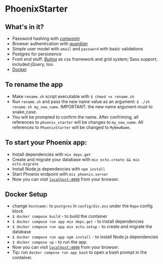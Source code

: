 # PhoenixStarter

## What's in it?
  * Password hashing with [*comeonin*](https://github.com/riverrun/comeonin)
  * Browser authentication with
    [*guardian*](https://github.com/ueberauth/guardian)
  * Simple user model with `email` and `password` with basic validations
  * Postgres for persistence
  * Front end stuff: [*Bulma*](http://bulma.io/) as css framework and grid 
    system;
    Sass support; included jQuery, too.
  * [Docker](#docker-setup)

## To rename the app
  * Make `rename.sh` script executable with `$ chmod +x rename.sh`
  * Run `rename.sh` and pass the new name value as an argument: 
    `$ ./sh rename.sh my_new_name`. IMPORTANT: the new name argument must to 
    snake_case.
  * You will be prompted to confirm the name. After confriming, all references
    to `phoenix_starter` will be changes to `my_new_name`.  All references to
    `PhoenixStarter` will be changed to `MyNewName`.

## To start your Phoenix app:
  * Install dependencies with `mix deps.get`
  * Create and migrate your database with `mix ecto.create && mix ecto.migrate`
  * Install Node.js dependencies with `npm install`
  * Start Phoenix endpoint with `mix phoenix.server`
  * Now you can visit [`localhost:4000`](http://localhost:4000) from your browser.

## Docker Setup
  * change `hostname:` to `postgres` in `config/div.exs` under the `Repo` config
    block
  * `$ docker compose build` - to build the container 
  * `$ docker compose run app mix deps.get` - to install dependencies
  * `$ docker compose run app mix ecto.setup` - to create and migrate the
    database
  * `$ docker compose run app npm install` - to install Node.js dependencies
  * `$ docker compose up` - to run the app.
  * Now you can visit [`localhost:4000`](http://localhost:4000) from your 
    browser.
  * Tip: run `docker compose run app bash` to open a bash prompt in the
    container.
  
